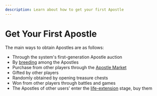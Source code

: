 ```yaml
---
description: Learn about how to get your first Apostle
---
```


# Get Your First Apostle

The main ways to obtain Apostles are as follows:

* Through the system's first-generation Apostle auction
* By [breeding](breed.md) among the Apostles
* Purchase from other players through the [Apostle Market](../../../advanced/trading/)
* Gifted by other players
* Randomly obtained by opening treasure chests
* Won from other players through battles and games
* The Apostles of other users' enter the [life-extension](population.md) stage, buy them

